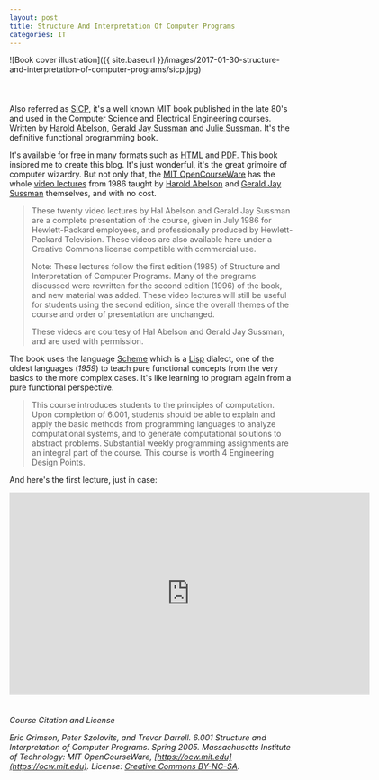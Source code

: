 ```yaml
---
layout: post
title: Structure And Interpretation Of Computer Programs
categories: IT
---
```


![Book cover illustration]({{ site.baseurl }}/images/2017-01-30-structure-and-interpretation-of-computer-programs/sicp.jpg)

<div style="height: 25px;"></div>

Also referred as [SICP](https://en.wikipedia.org/wiki/Structure_and_Interpretation_of_Computer_Programs), it's a well known MIT book published in the late 80's and used in the Computer Science and Electrical Engineering courses. Written by [Harold Abelson](https://en.wikipedia.org/wiki/Harold_Abelson), [Gerald Jay Sussman](https://en.wikipedia.org/wiki/Gerald_Jay_Sussman) and [Julie Sussman](https://en.wikipedia.org/wiki/Julie_Sussman). It's the definitive functional programming book.

It's available for free in many formats such as [HTML](https://mitpress.mit.edu/sicp/full-text/book/book.html) and [PDF](https://github.com/sarabander/sicp-pdf/blob/master/sicp.pdf). This book insipred me to create this blog. It's just wonderful, it's the great grimoire of computer wizardry. But not only that, the [MIT OpenCourseWare](https://ocw.mit.edu/) has the whole [video lectures](https://ocw.mit.edu/courses/electrical-engineering-and-computer-science/6-001-structure-and-interpretation-of-computer-programs-spring-2005) from 1986 taught by [Harold Abelson](https://en.wikipedia.org/wiki/Harold_Abelson) and [Gerald Jay Sussman](https://en.wikipedia.org/wiki/Gerald_Jay_Sussman) themselves, and with no cost.

>These twenty video lectures by Hal Abelson and Gerald Jay Sussman are a complete presentation of the course, given in July 1986 for Hewlett-Packard employees, and professionally produced by Hewlett-Packard Television. These videos are also available here under a Creative Commons license compatible with commercial use.
>
>Note: These lectures follow the first edition (1985) of Structure and Interpretation of Computer Programs. Many of the programs discussed were rewritten for the second edition (1996) of the book, and new material was added. These video lectures will still be useful for students using the second edition, since the overall themes of the course and order of presentation are unchanged.
>
>These videos are courtesy of Hal Abelson and Gerald Jay Sussman, and are used with permission.

The book uses the language [Scheme](https://en.wikipedia.org/wiki/Scheme_(programming_language)) which is a [Lisp](https://en.wikipedia.org/wiki/Lisp_(programming_language)) dialect, one of the oldest languages (*1959*) to teach pure functional concepts from the very basics to the more complex cases. It's like learning to program again from a pure functional perspective.

>This course introduces students to the principles of computation. Upon completion of 6.001, students should be able to explain and apply the basic methods from programming languages to analyze computational systems, and to generate computational solutions to abstract problems. Substantial weekly programming assignments are an integral part of the course. This course is worth 4 Engineering Design Points.

And here's the first lecture, just in case:

<iframe width="640" height="360" src="https://www.youtube.com/embed/2Op3QLzMgSY" frameborder="0" allowfullscreen></iframe>

<div style="height: 22px;"></div>

*Course Citation and License*

*Eric Grimson, Peter Szolovits, and Trevor Darrell. 6.001 Structure and Interpretation of Computer Programs. Spring 2005. Massachusetts Institute of Technology: MIT OpenCourseWare, [https://ocw.mit.edu](https://ocw.mit.edu). License: [Creative Commons BY-NC-SA](https://creativecommons.org/licenses/by-nc-sa/4.0/).*
